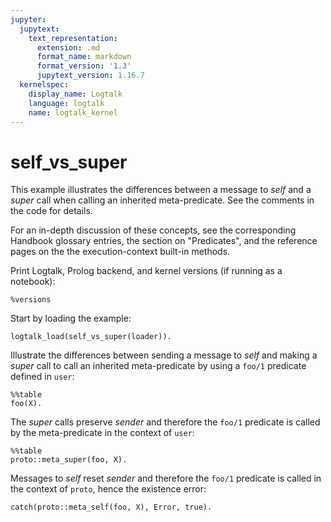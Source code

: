 ```yaml
---
jupyter:
  jupytext:
    text_representation:
      extension: .md
      format_name: markdown
      format_version: '1.3'
      jupytext_version: 1.16.7
  kernelspec:
    display_name: Logtalk
    language: logtalk
    name: logtalk_kernel
---
```


<!--
________________________________________________________________________

This file is part of Logtalk <https://logtalk.org/>  
SPDX-FileCopyrightText: 1998-2025 Paulo Moura <pmoura@logtalk.org>  
SPDX-License-Identifier: Apache-2.0

Licensed under the Apache License, Version 2.0 (the "License");
you may not use this file except in compliance with the License.
You may obtain a copy of the License at

    http://www.apache.org/licenses/LICENSE-2.0

Unless required by applicable law or agreed to in writing, software
distributed under the License is distributed on an "AS IS" BASIS,
WITHOUT WARRANTIES OR CONDITIONS OF ANY KIND, either express or implied.
See the License for the specific language governing permissions and
limitations under the License.
________________________________________________________________________
-->

# self_vs_super

This example illustrates the differences between a message to *self* and
a *super* call when calling an inherited meta-predicate. See the comments
in the code for details.

For an in-depth discussion of these concepts, see the corresponding
Handbook glossary entries, the section on "Predicates", and the
reference pages on the the execution-context built-in methods.

Print Logtalk, Prolog backend, and kernel versions (if running as a notebook):

```logtalk
%versions
```

Start by loading the example:

```logtalk
logtalk_load(self_vs_super(loader)).
```

Illustrate the differences between sending a message to _self_ and
making a _super_ call to call an inherited meta-predicate by using
a `foo/1` predicate defined in `user`:

```logtalk
%%table
foo(X).
```

<!--
X = 1 ? ;
X = 2 ? ;
X = 3.
-->

The _super_ calls preserve _sender_ and therefore the `foo/1` predicate
is called by the meta-predicate in the context of `user`:

```logtalk
%%table
proto::meta_super(foo, X).
```

<!--
Execution context for the parent object meta/2 meta-predicate:
  self: proto
  this: parent
  sender: user

X = 1 ? ;
X = 2 ? ;
X = 3.
-->

Messages to _self_ reset _sender_ and therefore the `foo/1` predicate
is called in the context of `proto`, hence the existence error:

```logtalk
catch(proto::meta_self(foo, X), Error, true).
```

<!--
Execution context for the parent object meta/2 meta-predicate:
  self: proto
  this: parent
  sender: proto

Error = error(existence_error(procedure,foo/1),logtalk(call(foo(_307)),c(proto,proto,r(user,proto,c(user,user,r(user,proto,[],[])),[])))).
-->
